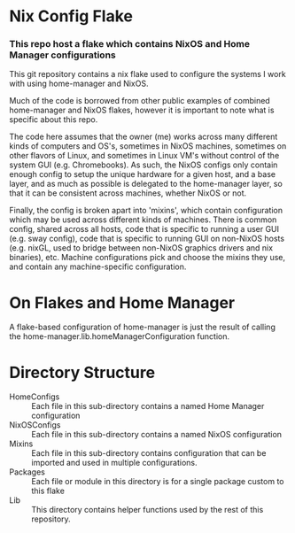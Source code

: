 # Nix Config Flake
### This repo host a flake which contains NixOS and Home Manager configurations
This git repository contains a nix flake used to configure the systems I work with using home-manager and NixOS.

Much of the code is borrowed from other public examples of combined home-manager and NixOS flakes, however it is important to note what is specific about this repo.

The code here assumes that the owner (me) works across many different kinds of computers and OS's, sometimes in NixOS machines, sometimes on other flavors of Linux, and sometimes in Linux VM's without control of the system GUI (e.g. Chromebooks).  As such, the NixOS configs only contain enough config to setup the unique hardware for a given host, and a base layer, and as much as possible is delegated to the home-manager layer, so that it can be consistent across machines, whether NixOS or not.

Finally, the config is broken apart into 'mixins', which contain configuration which may be used across different kinds of machines.  There is common config, shared across all hosts, code that is specific to running a user GUI (e.g. sway config), code that is specific to running GUI on non-NixOS hosts (e.g. nixGL, used to bridge between non-NixOS graphics drivers and nix binaries), etc.  Machine configurations pick and choose the mixins they use, and contain any machine-specific configuration.

# On Flakes and Home Manager
A flake-based configuration of home-manager is just the result of calling the home-manager.lib.homeManagerConfiguration function.

# Directory Structure
<dl>
  <dt>HomeConfigs</dt>
  <dd>Each file in this sub-directory contains a named Home Manager configuration</dd>
  <dt>NixOSConfigs</dt>
  <dd>Each file in this sub-directory contains a named NixOS configuration</dd>
  <dt>Mixins</dt>
  <dd>Each file in this sub-directory contains configuration that can be imported and used in multiple configurations.</dd>
  <dt>Packages</dt>
  <dd>Each file or module in this directory is for a single package custom to this flake</dd>
  <dt>Lib</dt>
  <dd>This directory contains helper functions used by the rest of this repository.</dd>
</dl>
